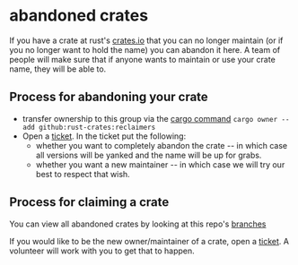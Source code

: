 # abandoned crates
If you have a crate at rust's [crates.io](https://crates.io/) that you can no longer
maintain (or if you no longer want to hold the name) you can abandon it here. A team
of people will make sure that if anyone wants to maintain or use your crate name,
they will be able to.

## Process for abandoning your crate
- transfer ownership to this group via the
    [cargo command](http://doc.crates.io/crates-io.html#cargo-owner)
    `cargo owner --add github:rust-crates:reclaimers`
- Open a [ticket](https://github.com/rust-crates/abandoned/issues/new).
    In the ticket put the following:
    - whether you want to completely abandon the crate -- in which case all versions
        will be yanked and the name will be up for grabs.
    - whether you want a new maintainer -- in which case we will try our best to
        respect that wish.

## Process for claiming a crate
You can view all abandoned crates by looking at this repo's
[branches](https://github.com/rust-crates/abandoned/branches)

If you would like to be the new owner/maintainer of a crate, open a
[ticket](https://github.com/rust-crates/abandoned/issues/new). A volunteer will
work with you to get that to happen.
